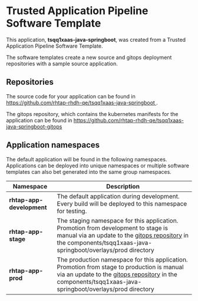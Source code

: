 # Trusted Application Pipeline Software Template

This application, **tsqq1xaas-java-springboot**, was created from a Trusted Application Pipeline Software Template.

The software templates create a new source and gitops deployment repositories with a sample source application. 

## Repositories

The source code for your application can be found in [https://github.com/rhtap-rhdh-qe/tsqq1xaas-java-springboot ](https://github.com/rhtap-rhdh-qe/tsqq1xaas-java-springboot ).
 
The gitops repository, which contains the kubernetes manifests for the application can be found in 
[https://github.com/rhtap-rhdh-qe/tsqq1xaas-java-springboot-gitops ](https://github.com/rhtap-rhdh-qe/tsqq1xaas-java-springboot-gitops ) 

## Application namespaces 

The default application will be found in the following namespaces. Applications can be deployed into unique namespaces or multiple software templates can also bet generated into the same group namespaces.  

|  Namespace   |  Description   |  
| -------- | -------- |   
| **rhtap-app-development** | The default application during development. Every build will be deployed to this namespace for testing. | 
| **rhtap-app-stage** | The staging namespace for this application. Promotion from development to stage is manual via an update to the [gitops repository](https://github.com/rhtap-rhdh-qe/tsqq1xaas-java-springboot-gitops ) in the components/tsqq1xaas-java-springboot/overlays/prod directory |  
| **rhtap-app-prod** | The production namespace for this application. Promotion from stage to production is manual via an update to the [gitops repository](https://github.com/rhtap-rhdh-qe/tsqq1xaas-java-springboot-gitops ) in the components/tsqq1xaas-java-springboot/overlays/prod directory | 